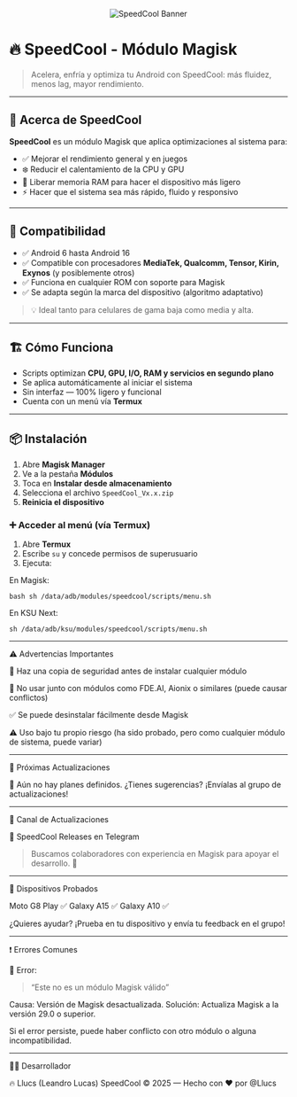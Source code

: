 <p align="center">
  <img src="https://raw.githubusercontent.com/Llucs/SpeedCool-Modulo-Magisk/main/banner.png" alt="SpeedCool Banner" />
</p>

# 🔥 SpeedCool - Módulo Magisk

> Acelera, enfría y optimiza tu Android con SpeedCool: más fluidez, menos lag, mayor rendimiento.

---

## 🚀 Acerca de SpeedCool

**SpeedCool** es un módulo Magisk que aplica optimizaciones al sistema para:

- ✅ Mejorar el rendimiento general y en juegos
- ❄️ Reducir el calentamiento de la CPU y GPU
- 🧠 Liberar memoria RAM para hacer el dispositivo más ligero
- ⚡ Hacer que el sistema sea más rápido, fluido y responsivo

---

## 📱 Compatibilidad

- ✅ Android 6 hasta Android 16
- ✅ Compatible con procesadores **MediaTek, Qualcomm, Tensor, Kirin, Exynos** (y posiblemente otros)
- ✅ Funciona en cualquier ROM con soporte para Magisk
- ✅ Se adapta según la marca del dispositivo (algoritmo adaptativo)

> 💡 Ideal tanto para celulares de gama baja como media y alta.

---

## 🏗️ Cómo Funciona

- Scripts optimizan **CPU, GPU, I/O, RAM y servicios en segundo plano**
- Se aplica automáticamente al iniciar el sistema
- Sin interfaz — 100% ligero y funcional
- Cuenta con un menú vía **Termux**

---

## 📦 Instalación

1. Abre **Magisk Manager**
2. Ve a la pestaña **Módulos**
3. Toca en **Instalar desde almacenamiento**
4. Selecciona el archivo `SpeedCool_Vx.x.zip`
5. **Reinicia el dispositivo**

### ➕ Acceder al menú (vía Termux)

1. Abre **Termux**
2. Escribe `su` y concede permisos de superusuario
3. Ejecuta:

En Magisk:

`bash
sh /data/adb/modules/speedcool/scripts/menu.sh`

En KSU Next:

`sh /data/adb/ksu/modules/speedcool/scripts/menu.sh`


---

⚠️ Advertencias Importantes

💾 Haz una copia de seguridad antes de instalar cualquier módulo

🚫 No usar junto con módulos como FDE.AI, Aionix o similares (puede causar conflictos)

✅ Se puede desinstalar fácilmente desde Magisk

⚠️ Uso bajo tu propio riesgo (ha sido probado, pero como cualquier módulo de sistema, puede variar)


---

🔧 Próximas Actualizaciones

📢 Aún no hay planes definidos. ¿Tienes sugerencias? ¡Envíalas al grupo de actualizaciones!


---

📢 Canal de Actualizaciones

🔗 SpeedCool Releases en Telegram

> Buscamos colaboradores con experiencia en Magisk para apoyar el desarrollo. 💪




---

📱 Dispositivos Probados

Moto G8 Play ✅
Galaxy A15 ✅
Galaxy A10 ✅

¿Quieres ayudar? ¡Prueba en tu dispositivo y envía tu feedback en el grupo!


---

❗ Errores Comunes

🔸 Error:

> “Este no es un módulo Magisk válido”



Causa: Versión de Magisk desactualizada.
Solución: Actualiza Magisk a la versión 29.0 o superior.

Si el error persiste, puede haber conflicto con otro módulo o alguna incompatibilidad.


---

👨‍💻 Desarrollador

🔥 Llucs (Leandro Lucas)
SpeedCool © 2025 — Hecho con ❤️ por @Llucs
